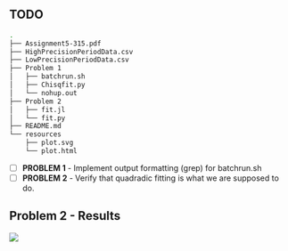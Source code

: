 ## TODO
```bash
.
├── Assignment5-315.pdf
├── HighPrecisionPeriodData.csv
├── LowPrecisionPeriodData.csv
├── Problem 1
│   ├── batchrun.sh
│   ├── Chisqfit.py
│   └── nohup.out
├── Problem 2
│   ├── fit.jl
│   └── fit.py
├── README.md
└── resources
    ├── plot.svg
    └── plot.html
```

- [ ] **PROBLEM 1** - Implement output formatting (grep) for batchrun.sh
- [ ] **PROBLEM 2** - Verify that quadradic fitting is what we are supposed to do.

## Problem 2 - Results

![](https://github.com/phsx315-sp23/assignment5-Mamba-Grant/blob/main/resources/plot.png)
